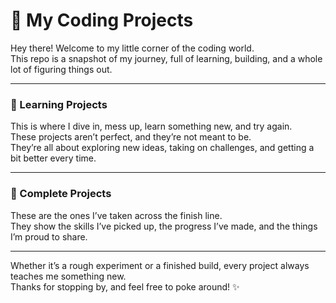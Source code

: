# 🚀 My Coding Projects

Hey there! Welcome to my little corner of the coding world.  
This repo is a snapshot of my journey, full of learning, building, and a whole lot of figuring things out.

---

### 🧩 Learning Projects  
This is where I dive in, mess up, learn something new, and try again.  
These projects aren’t perfect, and they’re not meant to be.  
They’re all about exploring new ideas, taking on challenges, and getting a bit better every time.

---

### 🌟 Complete Projects  
These are the ones I’ve taken across the finish line.  
They show the skills I’ve picked up, the progress I’ve made, and the things I’m proud to share.

---

Whether it’s a rough experiment or a finished build, every project always teaches me something new.  
Thanks for stopping by, and feel free to poke around! ✨
